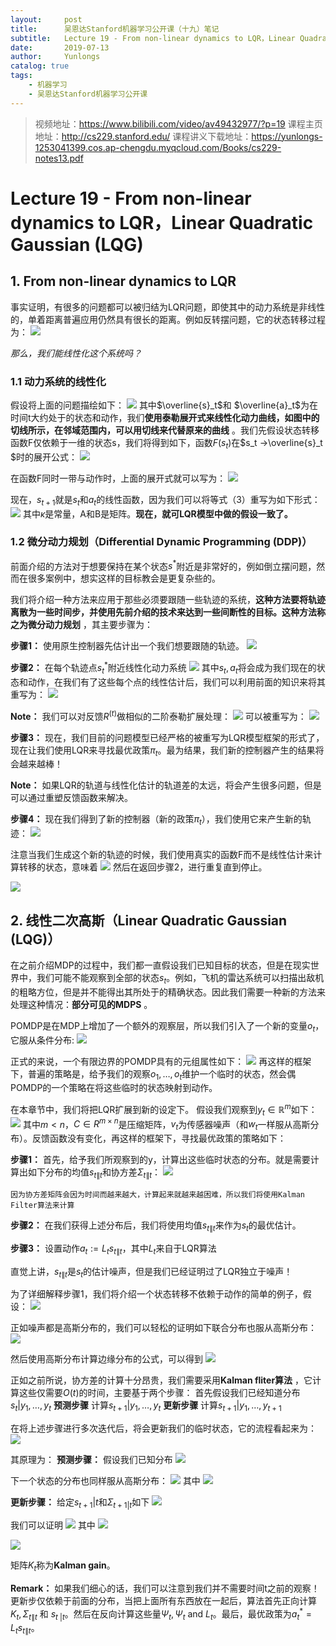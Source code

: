 ```yaml
---
layout:     post
title:      吴恩达Stanford机器学习公开课（十九）笔记
subtitle:   Lecture 19 - From non-linear dynamics to LQR，Linear Quadratic Gaussian (LQG)
date:       2019-07-13
author:     Yunlongs
catalog: true
tags:
    - 机器学习
    - 吴恩达Stanford机器学习公开课
---
```


>视频地址：https://www.bilibili.com/video/av49432977/?p=19
课程主页地址：http://cs229.stanford.edu/
课程讲义下载地址：https://yunlongs-1253041399.cos.ap-chengdu.myqcloud.com/Books/cs229-notes13.pdf

# Lecture 19 - From non-linear dynamics to LQR，Linear Quadratic Gaussian (LQG)

## 1. From non-linear dynamics to LQR

事实证明，有很多的问题都可以被归结为LQR问题，即使其中的动力系统是非线性的，单着距离普遍应用仍然具有很长的距离。例如反转摆问题，它的状态转移过程为：
![](https://yunlongs-1253041399.cos.ap-chengdu.myqcloud.com/image/Stanford/lecture-19-1.jpg)

*那么，我们能线性化这个系统吗？*


### 1.1 动力系统的线性化

假设将上面的问题描绘如下：
![](https://yunlongs-1253041399.cos.ap-chengdu.myqcloud.com/image/Stanford/lecture-19-2.jpg)
其中$\overline{s}_t$和 $\overline{a}_t$为在时间t大约处于的状态和动作，我们**使用泰勒展开式来线性化动力曲线，如图中的切线所示，在邻域范围内，可以用切线来代替原来的曲线** 。我们先假设状态转移函数F仅依赖于一维的状态s，我们将得到如下，函数$F(s_t)$在$s_t ->\overline{s}_t $时的展开公式：
![](https://yunlongs-1253041399.cos.ap-chengdu.myqcloud.com/image/Stanford/lecture-19-3.jpg)

在函数F同时一带与动作时，上面的展开式就可以写为：
![](https://yunlongs-1253041399.cos.ap-chengdu.myqcloud.com/image/Stanford/lecture-19-4.jpg)

现在，$s_{t+1}$就是$s_t$和$a_t$的线性函数，因为我们可以将等式（3）重写为如下形式：
![](https://yunlongs-1253041399.cos.ap-chengdu.myqcloud.com/image/Stanford/lecture-19-5.jpg)
其中$\kappa$是常量，A和B是矩阵。**现在，就可LQR模型中做的假设一致了。**

### 1.2 微分动力规划（Differential Dynamic Programming (DDP)）

前面介绍的方法对于想要保持在某个状态$s^{*}$附近是非常好的，例如倒立摆问题，然而在很多案例中，想实这样的目标教会是更复杂些的。

我们将介绍一种方法来应用于那些必须要跟随一些轨迹的系统，**这种方法要将轨迹离散为一些时间步，并使用先前介绍的技术来达到一些间断性的目标。这种方法称之为微分动力规划** ，其主要步骤为：

**步骤1：** 使用原生控制器先估计出一个我们想要跟随的轨迹。
![](https://yunlongs-1253041399.cos.ap-chengdu.myqcloud.com/image/Stanford/lecture-19-6.jpg)

**步骤2：** 在每个轨迹点$s_{t}^{*}$附近线性化动力系统
![](https://yunlongs-1253041399.cos.ap-chengdu.myqcloud.com/image/Stanford/lecture-19-7.jpg)
其中$s_t,a_t$将会成为我们现在的状态和动作，在我们有了这些每个点的线性估计后，我们可以利用前面的知识来将其重写为：
![](https://yunlongs-1253041399.cos.ap-chengdu.myqcloud.com/image/Stanford/lecture-19-8.jpg)

**Note：** 我们可以对反馈$R^{(t)}$做相似的二阶泰勒扩展处理：
![](https://yunlongs-1253041399.cos.ap-chengdu.myqcloud.com/image/Stanford/lecture-19-9.jpg)
可以被重写为：
![](https://yunlongs-1253041399.cos.ap-chengdu.myqcloud.com/image/Stanford/lecture-19-10.jpg)

**步骤3：** 现在，我们目前的问题模型已经严格的被重写为LQR模型框架的形式了，现在让我们使用LQR来寻找最优政策$\pi_{t}$。最为结果，我们新的控制器产生的结果将会越来越棒！

**Note：** 如果LQR的轨道与线性化估计的轨道差的太远，将会产生很多问题，但是可以通过重塑反馈函数来解决。

**步骤4：** 现在我们得到了新的控制器（新的政策$\pi_{t}$），我们使用它来产生新的轨迹：
![](https://yunlongs-1253041399.cos.ap-chengdu.myqcloud.com/image/Stanford/lecture-19-11.jpg)

注意当我们生成这个新的轨迹的时候，我们使用真实的函数F而不是线性估计来计算转移的状态，意味着
![](https://yunlongs-1253041399.cos.ap-chengdu.myqcloud.com/image/Stanford/lecture-19-12.jpg)
然后在返回步骤2，进行重复直到停止。

![](https://yunlongs-1253041399.cos.ap-chengdu.myqcloud.com/image/Stanford/lecture-19-13.jpg)

## 2. 线性二次高斯（Linear Quadratic Gaussian (LQG)）

在之前介绍MDP的过程中，我们都一直假设我们已知目标的状态，但是在现实世界中，我们可能不能观察到全部的状态$s_t$。例如，飞机的雷达系统可以扫描出敌机的粗略方位，但是并不能得出其所处于的精确状态。因此我们需要一种新的方法来处理这种情况：**部分可见的MDPS** 。

POMDP是在MDP上增加了一个额外的观察层，所以我们引入了一个新的变量$o_t$，它服从条件分布:
![](https://yunlongs-1253041399.cos.ap-chengdu.myqcloud.com/image/Stanford/lecture-19-14.jpg)

正式的来说，一个有限边界的POMDP具有的元组属性如下：
![](https://yunlongs-1253041399.cos.ap-chengdu.myqcloud.com/image/Stanford/lecture-19-15.jpg)
再这样的框架下，普遍的策略是，给予我们的观察$o_{1}, \dots, o_{t}$维护一个临时的状态，然会偶POMDP的一个策略在将这些临时的状态映射到动作。

在本章节中，我们将把LQR扩展到新的设定下。
假设我们观察到$y_{t} \in \mathbb{R}^{m}$如下：
![](https://yunlongs-1253041399.cos.ap-chengdu.myqcloud.com/image/Stanford/lecture-19-16.jpg)
其中$m < n$，$C \in R^{m \times n}$是压缩矩阵，$v_t$为传感器噪声（和$w_t$一样服从高斯分布）。反馈函数没有变化，再这样的框架下，寻找最优政策的策略如下：

**步骤1：** 首先，给予我们所观察到的y，计算出这些临时状态的分布。就是需要计算出如下分布的均值$s_{t \| t}$和协方差$\Sigma_{t \| t}$：
![](https://yunlongs-1253041399.cos.ap-chengdu.myqcloud.com/image/Stanford/lecture-19-17.jpg)

`因为协方差矩阵会因为时间而越来越大，计算起来就越来越困难，所以我们将使用Kalman Filter算法来计算`

**步骤2：** 在我们获得上述分布后，我们将使用均值$s_{t \| t}$来作为$s_t$的最优估计。

**步骤3：** 设置动作$a_{t} :=L_{t} s_{t \| t}$，其中$L_t$来自于LQR算法

直觉上讲，$s_{t \| t}$是$s_t$的估计噪声，但是我们已经证明过了LQR独立于噪声！

为了详细解释步骤1，我们将介绍一个状态转移不依赖于动作的简单的例子，假设：
![](https://yunlongs-1253041399.cos.ap-chengdu.myqcloud.com/image/Stanford/lecture-19-18.jpg)

正如噪声都是高斯分布的，我们可以轻松的证明如下联合分布也服从高斯分布：
![](https://yunlongs-1253041399.cos.ap-chengdu.myqcloud.com/image/Stanford/lecture-19-19.jpg)

然后使用高斯分布计算边缘分布的公式，可以得到
![](https://yunlongs-1253041399.cos.ap-chengdu.myqcloud.com/image/Stanford/lecture-19-20.jpg)

正如之前所说，协方差的计算十分昂贵，我们需要采用**Kalman fliter算法** ，它计算这些仅需要$O(t)$的时间，主要基于两个步骤：
首先假设我们已经知道分布$s_{t} | y_{1}, \dots, y_{t}$
**预测步骤** 计算$s_{t+1} | y_{1}, \dots, y_{t}$
**更新步骤** 计算$s_{t+1} | y_{1}, \dots, y_{t+1}$

在将上述步骤进行多次迭代后，将会更新我们的临时状态，它的流程看起来为：
![](https://yunlongs-1253041399.cos.ap-chengdu.myqcloud.com/image/Stanford/lecture-19-21.jpg)

其原理为：
**预测步骤：** 假设我们已知分布
![](https://yunlongs-1253041399.cos.ap-chengdu.myqcloud.com/image/Stanford/lecture-19-22.jpg)

下一个状态的分布也同样服从高斯分布：
![](https://yunlongs-1253041399.cos.ap-chengdu.myqcloud.com/image/Stanford/lecture-19-23.jpg)
其中
![](https://yunlongs-1253041399.cos.ap-chengdu.myqcloud.com/image/Stanford/lecture-19-24.jpg)

**更新步骤：** 给定$s_{t+1} | t$和$\Sigma_{t+1 | t}$如下
![](https://yunlongs-1253041399.cos.ap-chengdu.myqcloud.com/image/Stanford/lecture-19-25.jpg)

我们可以证明
![](https://yunlongs-1253041399.cos.ap-chengdu.myqcloud.com/image/Stanford/lecture-19-26.jpg)
其中
![](https://yunlongs-1253041399.cos.ap-chengdu.myqcloud.com/image/Stanford/lecture-19-27.jpg)

![](https://yunlongs-1253041399.cos.ap-chengdu.myqcloud.com/image/Stanford/lecture-19-28.jpg)

矩阵$K_{t}$称为**Kalman gain**。

**Remark：** 如果我们细心的话，我们可以注意到我们并不需要时间t之前的观察！更新步仅依赖于前面的分布，当把上面所有东西放在一起后，算法首先正向计算$K_{t}, \Sigma_{t \| t}$ 和 $s_{t \ | t}$。然后在反向计算这些量$\Psi_{t}, \Psi_{t}$ and $L_{t}$。最后，最优政策为$a_{t}^{*}=L_{t} s_{t \| t}$。